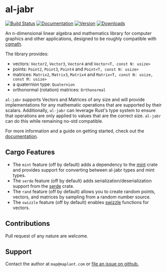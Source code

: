 # al-jabr 

[![Build Status](https://api.travis-ci.org/maplant/al-jabr.svg?branch=master)](https://travis-ci.org/github/maplant/al-jabr)
[![Documentation](https://docs.rs/al-jabr/badge.svg)](https://docs.rs/al-jabr)
[![Version](https://img.shields.io/crates/v/al-jabr.svg)](https://crates.io/crates/al-jabr)
[![Downloads](https://img.shields.io/crates/d/al-jabr.svg)](https://crates.io/crates/al-jabr)

An n-dimensional linear algebra and mathematics library for computer
graphics and other applications, designed to be roughly compatible with
[cgmath](https://github.com/rustgd/cgmath).

The library provides:

* vectors: `Vector2`, `Vector3`, `Vector4` and `Vector<T, const N: usize>`
* points: `Point2`, `Point3`, `Point4` and `Point<T, const N: usize>`
* matrices: `Matrix2`, `Matrix3`, `Matrix4` and `Matrix<T, const N: usize, const M: usize>`
* a quaternion type: `Quaternion`
* orthonormal (rotation) matrices: `Orthonormal`


`al-jabr` supports Vectors and Matrices of any size and will provide 
implementations for any mathematic operations that are supported by their
scalars. Additionally, `al-jabr` can leverage Rust's type system to ensure that
operations are only applied to values that are the correct size. `al-jabr` can
do this while remaining no-std compatible. 

For more information and a guide on getting started, check out the [documentation](https://docs.rs/al-jabr/).

## Cargo Features

* The `mint` feature (off by default) adds a dependency to the [mint](https://crates.io/crates/mint) crate and provides support for converting between al-jabr types and mint types.
* The `serde` feature (off by default) adds serialization/deserialization support from the [serde](https://crates.io/crates/serde) crate.
* The `rand` feature (off by default) allows you to create random points, vectors, and matrices by sampling from a random number source.
* The `swizzle` feature (off by default) enables [swizzle](https://en.wikipedia.org/wiki/Swizzling_(computer_graphics)) functions for vectors.

## Contributions

Pull request of any nature are welcome. 

## Support 

Contact the author at `map@maplant.com` or [file an issue on github.](https://github.com/maplant/al-jabr/issues/new/choose)

